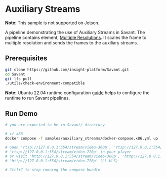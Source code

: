 # Auxiliary Streams

**Note**: This sample is not supported on Jetson.

A pipeline demonstrating the use of Auxiliary Streams in Savant. The pipeline contains element, [Multiple Resolutions](multiple_resolutions.py). It scales the frame to multiple resolution and sends the frames to the auxiliary streams.

## Prerequisites

```bash
git clone https://github.com/insight-platform/Savant.git
cd Savant
git lfs pull
./utils/check-environment-compatible
```

**Note**: Ubuntu 22.04 runtime configuration [guide](https://insight-platform.github.io/Savant/develop/getting_started/0_configure_prod_env.html) helps to configure the runtime to run Savant pipelines.

## Run Demo

```bash
# you are expected to be in Savant/ directory

# if x86
docker compose -f samples/auxiliary_streams/docker-compose.x86.yml up

# open 'rtsp://127.0.0.1:554/stream/video-360p', 'rtsp://127.0.0.1:554/stream/video-480p',
# 'rtsp://127.0.0.1:554/stream/video-720p' in your player
# or visit 'http://127.0.0.1:554/stream/video-360p', 'http://127.0.0.1:554/stream/video-480p', 
# 'http://127.0.0.1:554/stream/video-720p' (LL-HLS)

# Ctrl+C to stop running the compose bundle
```
